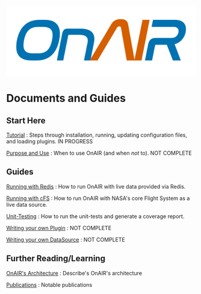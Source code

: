 ![alt text](OnAIR_logo.svg "The OnAIR logo, italicized NASA worm style font in blue and orange")

# Documents and Guides

## Start Here

[Tutorial](tutorial.md) : Steps through installation, running, updating configuration files, and loading plugins. IN PROGRESS

[Purpose and Use](purpose-and-use.md) : When to use OnAIR (and when _not_ to). NOT COMPLETE

## Guides

[Running with Redis](redis-example.md) : How to run OnAIR with live data provided via Redis.

[Running with cFS](cfs-onair-guide.md) : How to run OnAIR with NASA's core Flight System as a live data source.

[Unit-Testing](unit-testing.md) : How to run the unit-tests and generate a coverage report.

[Writing your own Plugin](writing-your-own-plugin.md) : NOT COMPLETE

[Writing your own DataSource](writing-your-own-data-source.md) : NOT COMPLETE

## Further Reading/Learning

[OnAIR's Architecture](architecture.md) : Describe's OnAIR's architecture

[Publications](publications.md) : Notable publications
